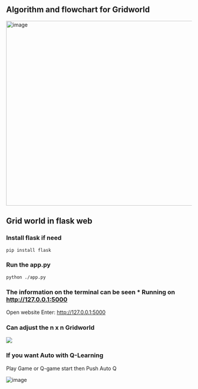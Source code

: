 ## Algorithm and flowchart for Gridworld
<img src="https://github.com/CTHMIT/Q-Learning/assets/107465888/523dd135-8454-445c-bcb2-d68e047073d1" alt="image" height="500px" width="550px"/>

## Grid world in flask web

### Install flask if need
```shell
pip install flask
```
### Run the app.py
```shell
python ./app.py
```
### The information on the terminal can be seen * Running on http://127.0.0.1:5000
  Open website Enter: http://127.0.0.1:5000

### Can adjust the n x n Gridworld
<img src="https://github.com/CTHMIT/Q-Learning/assets/107465888/0ae339f8-8805-4073-9a33-554809c25f0a"/>

### If you want Auto with Q-Learning
Play Game or Q-game start then Push Auto Q

![image](https://github.com/CTHMIT/Q-Learning/assets/107465888/c70bbb77-d015-45f6-a10d-c216733dd784)


